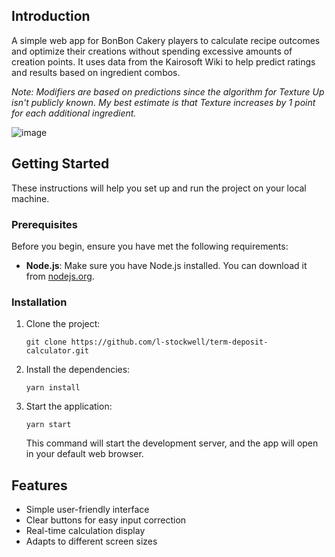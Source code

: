 ## Introduction
A simple web app for BonBon Cakery players to calculate recipe outcomes and optimize their creations without spending excessive amounts of creation points. 
It uses data from the Kairosoft Wiki to help predict ratings and results based on ingredient combos.

*Note: Modifiers are based on predictions since the algorithm for Texture Up isn't publicly known. My best estimate is that Texture increases by 1 point for each additional ingredient.*

![image](https://github.com/user-attachments/assets/b27ed595-80da-41be-b9d7-5d9d2580c616)


## Getting Started

These instructions will help you set up and run the project on your local machine.

### Prerequisites

Before you begin, ensure you have met the following requirements:

- **Node.js**: Make sure you have Node.js installed. You can download it from [nodejs.org](https://nodejs.org/).

### Installation

1. Clone the project:

   ```shell
   git clone https://github.com/l-stockwell/term-deposit-calculator.git
   ```

1. Install the dependencies:

   ```shell
   yarn install
   ```

1. Start the application:

   ```shell
   yarn start
   ```

   This command will start the development server, and the app will open in your default web browser.

## Features

- Simple user-friendly interface
- Clear buttons for easy input correction
- Real-time calculation display
- Adapts to different screen sizes
